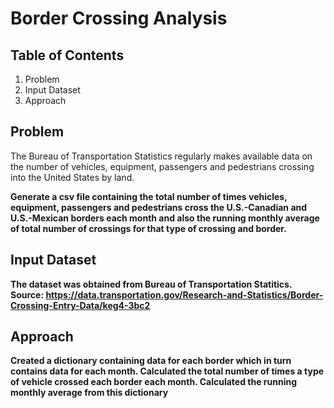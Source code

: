 # Border Crossing Analysis

## Table of Contents
1. Problem
2. Input Dataset
3. Approach

## Problem
The Bureau of Transportation Statistics regularly makes available data on the number of vehicles, equipment, passengers and pedestrians crossing into the United States by land.

**Generate a csv file containing the total number of times vehicles, equipment, passengers and pedestrians cross the U.S.-Canadian and U.S.-Mexican borders each month and also the running monthly average of total number of crossings for that type of crossing and border.**

## Input Dataset

**The dataset was obtained from Bureau of Transportation Statitics. Source: https://data.transportation.gov/Research-and-Statistics/Border-Crossing-Entry-Data/keg4-3bc2**

## Approach
**Created a dictionary containing data for each border which in turn contains data for each month. Calculated the total number of times a type of vehicle crossed each border each month. Calculated the running monthly average from this dictionary**
